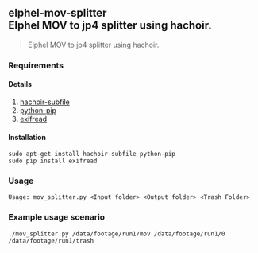 ## elphel-mov-splitter<br />Elphel MOV to jp4 splitter using hachoir.

>Elphel MOV to jp4 splitter using hachoir.

### Requirements

#### Details

1. [hachoir-subfile](https://bitbucket.org/haypo/hachoir/wiki/hachoir-subfile)
2. [python-pip](https://pypi.python.org/pypi/pip)
3. [exifread](https://pypi.python.org/pypi/ExifRead)

#### Installation

    sudo apt-get install hachoir-subfile python-pip
    sudo pip install exifread

### Usage
    Usage: mov_splitter.py <Input folder> <Output folder> <Trash Folder>

### Example usage scenario
    ./mov_splitter.py /data/footage/run1/mov /data/footage/run1/0 /data/footage/run1/trash

